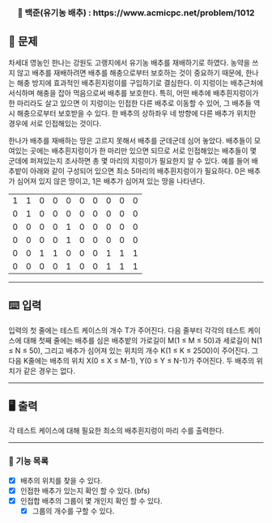 <h3 align="center"> 
    📢 백준(유기농 배추) : https://www.acmicpc.net/problem/1012
</h3>

## 🚀 문제
차세대 영농인 한나는 강원도 고랭지에서 유기농 배추를 재배하기로 하였다. 
농약을 쓰지 않고 배추를 재배하려면 배추를 해충으로부터 보호하는 것이 중요하기 때문에, 한나는 해충 방지에 효과적인 배추흰지렁이를 구입하기로 결심한다. 
이 지렁이는 배추근처에 서식하며 해충을 잡아 먹음으로써 배추를 보호한다. 
특히, 어떤 배추에 배추흰지렁이가 한 마리라도 살고 있으면 이 지렁이는 인접한 다른 배추로 이동할 수 있어,
그 배추들 역시 해충으로부터 보호받을 수 있다. 한 배추의 상하좌우 네 방향에 다른 배추가 위치한 경우에 서로 인접해있는 것이다.

한나가 배추를 재배하는 땅은 고르지 못해서 배추를 군데군데 심어 놓았다. 
배추들이 모여있는 곳에는 배추흰지렁이가 한 마리만 있으면 되므로 서로 인접해있는 배추들이 몇 군데에 퍼져있는지 조사하면 총 몇 마리의 지렁이가 필요한지 알 수 있다.
예를 들어 배추밭이 아래와 같이 구성되어 있으면 최소 5마리의 배추흰지렁이가 필요하다.
0은 배추가 심어져 있지 않은 땅이고, 1은 배추가 심어져 있는 땅을 나타낸다.

|   |   |   |   |   |   |   |   |   |   |
|---|---|---|---|---|---|---|---|---|---|
| 1 | 1 | 0 | 0	| 0	| 0	| 0	| 0	| 0	| 0 |
| 0	| 1	| 0	| 0	| 0	| 0	| 0	| 0	| 0	| 0 |
| 0	| 0	| 0	| 0	| 1	| 0	| 0	| 0	| 0	| 0 |
| 0	| 0	| 0	| 0	| 1	| 0	| 0	| 0	| 0	| 0 |
| 0	| 0	| 1	| 1	| 0	| 0	| 0	| 1	| 1	| 1 |
| 0	| 0	| 0	| 0	| 1	| 0 | 0	| 1	| 1	| 1 |

---

## ⌨️ 입력
입력의 첫 줄에는 테스트 케이스의 개수 T가 주어진다. 
다음 줄부터 각각의 테스트 케이스에 대해 첫째 줄에는 배추를 심은 배추밭의 가로길이 M(1 ≤ M ≤ 50)과 세로길이 N(1 ≤ N ≤ 50), 
그리고 배추가 심어져 있는 위치의 개수 K(1 ≤ K ≤ 2500)이 주어진다.
그 다음 K줄에는 배추의 위치 X(0 ≤ X ≤ M-1), Y(0 ≤ Y ≤ N-1)가 주어진다. 
두 배추의 위치가 같은 경우는 없다.

---

## 🖥️ 출력
각 테스트 케이스에 대해 필요한 최소의 배추흰지렁이 마리 수를 출력한다.

---

### 📜 기능 목록
- [x] 배추의 위치를 찾을 수 있다.
- [x] 인접한 배추가 있는지 확인 할 수 있다. (bfs)
- [x] 인접합 배추의 그룹이 몇 개인지 확인 할 수 있다.
  - [x] 그룹의 개수를 구할 수 있다.